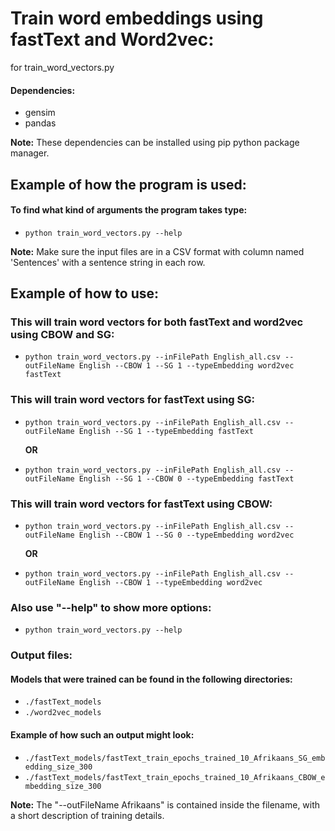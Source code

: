 # Train word embeddings using fastText and Word2vec:

for train_word_vectors.py

#### Dependencies:
* gensim
* pandas

**Note:** These dependencies can be installed using pip python package manager.

## Example of how the program is used:

#### To find what kind of arguments the program takes type:
* `python train_word_vectors.py --help`

**Note:** Make sure the input files are in a CSV format with column named 'Sentences' with a sentence string in each row.

## Example of how to use:


### This will train word vectors for both fastText and word2vec using CBOW and SG: 

* `python train_word_vectors.py --inFilePath English_all.csv --outFileName English --CBOW 1 --SG 1 --typeEmbedding word2vec fastText`

### This will train word vectors for fastText using SG:

* `python train_word_vectors.py --inFilePath English_all.csv --outFileName English --SG 1 --typeEmbedding fastText`

    **OR**


* `python train_word_vectors.py --inFilePath English_all.csv --outFileName English --SG 1 --CBOW 0 --typeEmbedding fastText`

### This will train word vectors for fastText using CBOW:

* `python train_word_vectors.py --inFilePath English_all.csv --outFileName English --CBOW 1 --SG 0 --typeEmbedding word2vec 
`

    **OR**

* `python train_word_vectors.py --inFilePath English_all.csv --outFileName English --CBOW 1 --typeEmbedding word2vec
`

### Also use **"--help"** to show more options:

* `python train_word_vectors.py --help`

### Output files:

#### Models that were trained can be found in the following directories:
* `./fastText_models`
* `./word2vec_models`


#### Example of how such an output might look:
* `./fastText_models/fastText_train_epochs_trained_10_Afrikaans_SG_embedding_size_300`
* `./fastText_models/fastText_train_epochs_trained_10_Afrikaans_CBOW_embedding_size_300`


**Note:** The "--outFileName Afrikaans" is contained inside the filename, with a short description of training details.
